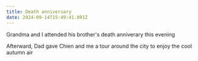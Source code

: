 ```yaml
---
title: Death anniversary
date: 2024-09-14T15:49:41.891Z
---
```


Grandma and I attended his brother's death anniverary this evening

Afterward, Dad gave Chien and me a tour around the city to enjoy the cool autumn air
